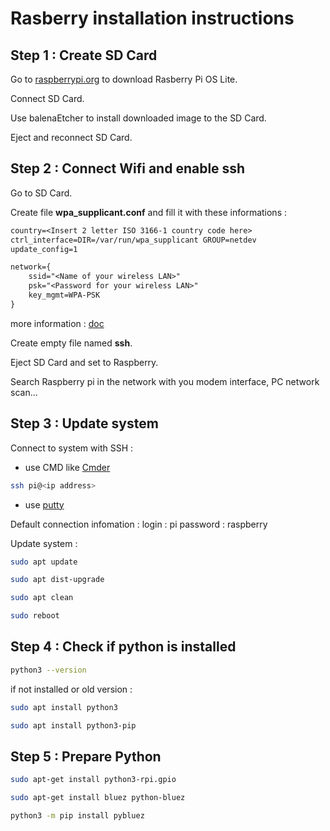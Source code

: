 # Rasberry installation instructions

## Step 1 : Create SD Card

Go to [raspberrypi.org](https://www.raspberrypi.org/software/operating-systems/) to download Rasberry Pi OS Lite.

Connect SD Card.

Use balenaEtcher to install downloaded image to the SD Card.

Eject and reconnect SD Card.

## Step 2 : Connect Wifi and enable ssh

Go to SD Card.

Create file **wpa_supplicant.conf** and fill it with these informations :

```txt
country=<Insert 2 letter ISO 3166-1 country code here>
ctrl_interface=DIR=/var/run/wpa_supplicant GROUP=netdev
update_config=1

network={
    ssid="<Name of your wireless LAN>"
    psk="<Password for your wireless LAN>"
    key_mgmt=WPA-PSK
}
```

more information : [doc](https://www.raspberrypi.org/documentation/configuration/wireless/headless.md)

Create empty file named **ssh**.

Eject SD Card and set to Raspberry.

Search Raspberry pi in the network with you modem interface, PC network scan...

## Step 3 : Update system

Connect to system with SSH :

- use CMD like [Cmder](https://cmder.net/)

```sh
ssh pi@<ip address>
```

- use [putty](https://www.putty.org/)

Default connection infomation :
login : pi
password : raspberry

Update system :

```sh
sudo apt update
```

```sh
sudo apt dist-upgrade
```

```sh
sudo apt clean
```

```sh
sudo reboot
```

## Step 4 : Check if python is installed

```sh
python3 --version
```

if not installed or old version :

```sh
sudo apt install python3
```

```sh
sudo apt install python3-pip
```

## Step 5 : Prepare Python

```sh
sudo apt-get install python3-rpi.gpio
```

```sh
sudo apt-get install bluez python-bluez
```

```sh
python3 -m pip install pybluez
```
